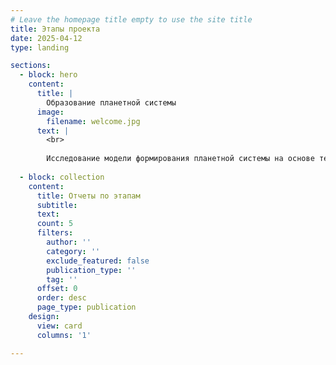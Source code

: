 ```yaml
---
# Leave the homepage title empty to use the site title
title: Этапы проекта
date: 2025-04-12
type: landing

sections:
  - block: hero
    content:
      title: |
        Образование планетной системы
      image:
        filename: welcome.jpg
      text: |
        <br>
        
        Исследование модели формирования планетной системы на основе теоретического анализа и численного моделирования.
  
  - block: collection
    content:
      title: Отчеты по этапам
      subtitle:
      text:
      count: 5
      filters:
        author: ''
        category: ''
        exclude_featured: false
        publication_type: ''
        tag: ''
      offset: 0
      order: desc
      page_type: publication
    design:
      view: card
      columns: '1'

---
```

